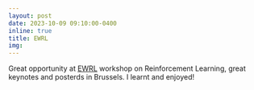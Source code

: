 ```yaml
---
layout: post
date: 2023-10-09 09:10:00-0400
inline: true
title: EWRL
img:
---
```


Great opportunity at [EWRL](https://ewrl.wordpress.com/ewrl16-2023/) workshop on Reinforcement Learning, great keynotes and posterds in Brussels. I learnt and enjoyed!
